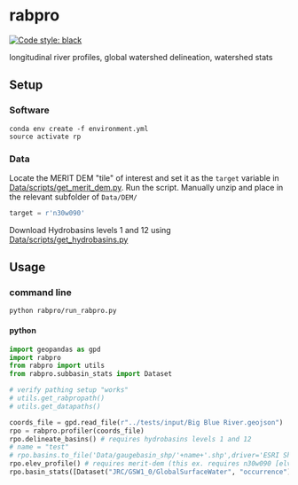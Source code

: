 # rabpro

[![Code style: black](https://img.shields.io/badge/code%20style-black-000000.svg)](https://github.com/psf/black)

longitudinal river profiles, global watershed delineation, watershed stats

## Setup

### Software

```shell
conda env create -f environment.yml
source activate rp
```

### Data

Locate the MERIT DEM "tile" of interest and set it as the `target` variable in [Data/scripts/get_merit_dem.py](Data/scripts/get_merit_dem.py). Run the script. Manually unzip and place in the relevant subfolder of `Data/DEM/`

```python
target = r'n30w090'
```

Download Hydrobasins levels 1 and 12 using [Data/scripts/get_hydrobasins.py](Data/scripts/get_hydrobasins.py)

## Usage

### command line

```shell
python rabpro/run_rabpro.py
```

#### python

```python
import geopandas as gpd
import rabpro
from rabpro import utils
from rabpro.subbasin_stats import Dataset

# verify pathing setup "works"
# utils.get_rabpropath()
# utils.get_datapaths()

coords_file = gpd.read_file(r"../tests/input/Big Blue River.geojson")
rpo = rabpro.profiler(coords_file)
rpo.delineate_basins() # requires hydrobasins levels 1 and 12
# name = "test"
# rpo.basins.to_file('Data/gaugebasin_shp/'+name+'.shp',driver='ESRI Shapefile')
rpo.elev_profile() # requires merit-dem (this ex. requires n30w090 [elv, fdr, upa, wth])
rpo.basin_stats([Dataset("JRC/GSW1_0/GlobalSurfaceWater", "occurrence")]) # requires Google Earth Engine access
```
